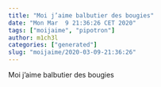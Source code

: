 ```yaml
---
title: "Moi j’aime balbutier des bougies"
date: "Mon Mar  9 21:36:26 CET 2020"
tags: ["moijaime", "pipotron"]
author: m1ch3l
categories: ["generated"]
slug: "moijaime/2020-03-09-21:36:26"
---
```


Moi j’aime balbutier des bougies
